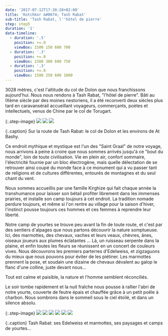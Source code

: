 ```yaml
---
date: '2017-07-12T17:30:28+02:00'
title: 'Kotchkor &#8674; Tash Rabat'
sub-title: 'Tash Rabat, l''hôtel de pierre'
step: step5
duration: '1'
data-timeline:
  - duration: '.5'
    position: +=.0
    viewBox: 1500 150 600 700
  - duration: '.3'
    position: +=.0
    viewBox: 1500 300 600 750
  - duration: '.3'
    position: +=.0
    viewBox: 1500 250 600 1000
---
```

3028 mètres, c'est l'altitude du col de Dolon que nous franchissons aujourd'hui. Nous nous rendons à Tash Rabat, "l'hôtel de pierre". Bâti au IXème siècle par des moines nestoriens, il a été reconverti deux siècles plus tard en caravansérail accueillant voyageurs, commerçants, poètes et intellectuels, venus de Chine par le col de Torugart. 

{:.step-image}
[![](/assets/img/uploads/kyrgyzstan_13-07-2018_01.jpg)](/assets/img/uploads/kyrgyzstan_13-07-2018_01.jpg "col de Dolon")
[![](/assets/img/uploads/kyrgyzstan_13-07-2018_02.jpg)](/assets/img/uploads/kyrgyzstan_13-07-2018_02.jpg "At Bashy")
[![](/assets/img/uploads/kyrgyzstan_13-07-2018_03.jpg)](/assets/img/uploads/kyrgyzstan_13-07-2018_03.jpg "At Bashy")

{:.caption}
Sur la route de Tash Rabat: le col de Dolon et les environs de At Bashy.

Ce endroit mythique et mystique est l'un des "Saint Graal" de notre voyage, nous arrivons à peine à croire que nous sommes arrivés jusqu'à ce "bout du monde", loin de toute civilisation. Vie en plein air, confort sommaire, l'électricité fournie par un bloc électrogène, mais quelle délectation de se retrouver ainsi coupé du monde face à ce monument qui a vu passer tant de religions et de cultures différentes, entourés de montagnes et du seul chant du vent. 

Nous sommes accueillis par une famille Kirghize qui fait chaque année la transhumance pour laisser son bétail profiter librement dans les immenses prairies, et installe son camp toujours à cet endroit. La tradition nomade perdure toujours, et même si l'on rentre au village pour la saison d'hiver, l'instinct pousse toujours ces hommes et ces femmes à reprendre leur liberté.

Notre camp de yourtes se trouve peu avant la fin de toute route, et c'est par des sentiers d'alpages que nous partons découvrir la nature somptueuse. Ici, des marmottes, des chevaux, vaches et leurs veaux, chèvres, ânes, oiseaux joueurs aux plumes éclatantes ... Là, un ruisseau serpente dans la plaine, et enfin toutes les fleurs se réunissent en un concert de couleurs vives. Nous découvrons les premiers parterres d'Edelweiss, et zigzaguons du mieux que nous pouvons pour éviter de les piétiner. Les marmottes prennent la pose, et soudain une dizaine de chevaux dévalent au galop le flanc d'une colline, juste devant nous...

Tout est calme et paisible, la nature et l'homme semblent réconciliés.

Le soir tombe rapidement et la nuit fraîche nous pousse à rallier l'abri de notre yourte, couverte de feutre épais et chauffée grâce à un petit poêle à charbon. Nous sombrons dans le sommeil sous le ciel étoilé, et dans un silence absolu.

{:.step-image}
[![](/assets/img/uploads/kyrgyzstan_13-07-2018_04.jpg)](/assets/img/uploads/kyrgyzstan_13-07-2018_04.jpg "Edelweiss")
[![](/assets/img/uploads/kyrgyzstan_13-07-2018_05.jpg)](/assets/img/uploads/kyrgyzstan_13-07-2018_05.jpg "Edelweiss")
[![](/assets/img/uploads/kyrgyzstan_13-07-2018_08.jpg)](/assets/img/uploads/kyrgyzstan_13-07-2018_08.jpg "Marmottes")
[![](/assets/img/uploads/kyrgyzstan_13-07-2018_10.jpg)](/assets/img/uploads/kyrgyzstan_13-07-2018_10.jpg "Vers la Chine")
[![](/assets/img/uploads/kyrgyzstan_13-07-2018_14.jpg)](/assets/img/uploads/kyrgyzstan_13-07-2018_14.jpg "Vers la Chine")
[![](/assets/img/uploads/kyrgyzstan_13-07-2018_15.jpg)](/assets/img/uploads/kyrgyzstan_13-07-2018_15.jpg "Yourtes")

{:.caption}
Tash Rabat: ses Edelweiss et marmottes, ses paysages et camps de yourtes...
